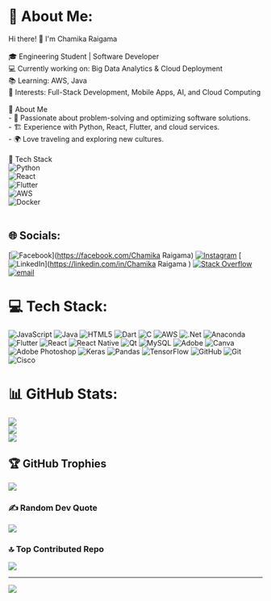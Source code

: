 # 💫 About Me:
 Hi there! 👋 I'm Chamika Raigama<br><br>🎓 Engineering Student | Software Developer<br>💻 Currently working on: Big Data Analytics & Cloud Deployment  <br>📚 Learning: AWS, Java<br>🚀 Interests: Full-Stack Development, Mobile Apps, AI, and Cloud Computing  <br><br> 📌 About Me<br>- 🎯 Passionate about problem-solving and optimizing software solutions.<br>- 🏗️ Experience with Python, React, Flutter, and cloud services.<br>- 🌍 Love traveling and exploring new cultures.<br><br>🔧 Tech Stack<br>![Python](https://img.shields.io/badge/-Python-3776AB?style=flat&logo=python&logoColor=white)<br>![React](https://img.shields.io/badge/-React-61DAFB?style=flat&logo=react&logoColor=white)<br>![Flutter](https://img.shields.io/badge/-Flutter-02569B?style=flat&logo=flutter&logoColor=white)<br>![AWS](https://img.shields.io/badge/-AWS-232F3E?style=flat&logo=amazon-aws&logoColor=white)<br>![Docker](https://img.shields.io/badge/-Docker-2496ED?style=flat&logo=docker&logoColor=white)<br><br>


## 🌐 Socials:
[![Facebook](https://img.shields.io/badge/Facebook-%231877F2.svg?logo=Facebook&logoColor=white)](https://facebook.com/Chamika Raigama) [![Instagram](https://img.shields.io/badge/Instagram-%23E4405F.svg?logo=Instagram&logoColor=white)](https://instagram.com/Chathurni_) [![LinkedIn](https://img.shields.io/badge/LinkedIn-%230077B5.svg?logo=linkedin&logoColor=white)](https://linkedin.com/in/Chamika Raigama ) [![Stack Overflow](https://img.shields.io/badge/-Stackoverflow-FE7A16?logo=stack-overflow&logoColor=white)](https://stackoverflow.com/users/Chamika) [![email](https://img.shields.io/badge/Email-D14836?logo=gmail&logoColor=white)](mailto:chamikaraigama@gmail.com) 

# 💻 Tech Stack:
![JavaScript](https://img.shields.io/badge/javascript-%23323330.svg?style=for-the-badge&logo=javascript&logoColor=%23F7DF1E) ![Java](https://img.shields.io/badge/java-%23ED8B00.svg?style=for-the-badge&logo=openjdk&logoColor=white) ![HTML5](https://img.shields.io/badge/html5-%23E34F26.svg?style=for-the-badge&logo=html5&logoColor=white) ![Dart](https://img.shields.io/badge/dart-%230175C2.svg?style=for-the-badge&logo=dart&logoColor=white) ![C](https://img.shields.io/badge/c-%2300599C.svg?style=for-the-badge&logo=c&logoColor=white) ![AWS](https://img.shields.io/badge/AWS-%23FF9900.svg?style=for-the-badge&logo=amazon-aws&logoColor=white) ![.Net](https://img.shields.io/badge/.NET-5C2D91?style=for-the-badge&logo=.net&logoColor=white) ![Anaconda](https://img.shields.io/badge/Anaconda-%2344A833.svg?style=for-the-badge&logo=anaconda&logoColor=white) ![Flutter](https://img.shields.io/badge/Flutter-%2302569B.svg?style=for-the-badge&logo=Flutter&logoColor=white) ![React](https://img.shields.io/badge/react-%2320232a.svg?style=for-the-badge&logo=react&logoColor=%2361DAFB) ![React Native](https://img.shields.io/badge/react_native-%2320232a.svg?style=for-the-badge&logo=react&logoColor=%2361DAFB) ![Qt](https://img.shields.io/badge/Qt-%23217346.svg?style=for-the-badge&logo=Qt&logoColor=white) ![MySQL](https://img.shields.io/badge/mysql-4479A1.svg?style=for-the-badge&logo=mysql&logoColor=white) ![Adobe](https://img.shields.io/badge/adobe-%23FF0000.svg?style=for-the-badge&logo=adobe&logoColor=white) ![Canva](https://img.shields.io/badge/Canva-%2300C4CC.svg?style=for-the-badge&logo=Canva&logoColor=white) ![Adobe Photoshop](https://img.shields.io/badge/adobe%20photoshop-%2331A8FF.svg?style=for-the-badge&logo=adobe%20photoshop&logoColor=white) ![Keras](https://img.shields.io/badge/Keras-%23D00000.svg?style=for-the-badge&logo=Keras&logoColor=white) ![Pandas](https://img.shields.io/badge/pandas-%23150458.svg?style=for-the-badge&logo=pandas&logoColor=white) ![TensorFlow](https://img.shields.io/badge/TensorFlow-%23FF6F00.svg?style=for-the-badge&logo=TensorFlow&logoColor=white) ![GitHub](https://img.shields.io/badge/github-%23121011.svg?style=for-the-badge&logo=github&logoColor=white) ![Git](https://img.shields.io/badge/git-%23F05033.svg?style=for-the-badge&logo=git&logoColor=white) ![Cisco](https://img.shields.io/badge/cisco-%23049fd9.svg?style=for-the-badge&logo=cisco&logoColor=black)
# 📊 GitHub Stats:
![](https://github-readme-stats.vercel.app/api?username=ChamikaCc&theme=dark&hide_border=false&include_all_commits=false&count_private=false)<br/>
![](https://github-readme-streak-stats.herokuapp.com/?user=ChamikaCc&theme=dark&hide_border=false)<br/>
![](https://github-readme-stats.vercel.app/api/top-langs/?username=ChamikaCc&theme=dark&hide_border=false&include_all_commits=false&count_private=false&layout=compact)

## 🏆 GitHub Trophies
![](https://github-profile-trophy.vercel.app/?username=ChamikaCc&theme=great-gatsby&no-frame=false&no-bg=true&margin-w=4)

### ✍️ Random Dev Quote
![](https://quotes-github-readme.vercel.app/api?type=horizontal&theme=dark)

### 🔝 Top Contributed Repo
![](https://github-contributor-stats.vercel.app/api?username=ChamikaCc&limit=5&theme=dark&combine_all_yearly_contributions=true)

---
[![](https://visitcount.itsvg.in/api?id=ChamikaCc&icon=4&color=1)](https://visitcount.itsvg.in)

<!-- Proudly created with GPRM ( https://gprm.itsvg.in ) -->
<!-- Proudly created with GPRM ( https://gprm.itsvg.in ) -->
